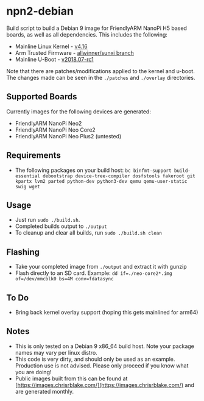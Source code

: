 # npn2-debian

Build script to build a Debian 9 image for FriendlyARM NanoPi H5 based boards, as well as all dependencies. This includes the following:

- Mainline Linux Kernel - [v4.16](https://git.kernel.org/pub/scm/linux/kernel/git/stable/linux-stable.git/tag/?h=v4.16)
- Arm Trusted Firmware - [allwinner/sunxi branch](https://github.com/apritzel/arm-trusted-firmware/tree/allwinner)
- Mainline U-Boot - [v2018.07-rc1](https://github.com/u-boot/u-boot/tree/v2018.07-rc1)

Note that there are patches/modifications applied to the kernel and u-boot. The changes made can be seen in the `./patches` and `./overlay` directories.

## Supported Boards
Currently images for the following devices are generated:
* FriendlyARM NanoPi Neo2
* FriendlyARM NanoPi Neo Core2
* FriendlyARM NanoPi Neo Plus2 (untested)

## Requirements

- The following packages on your build host: `bc binfmt-support build-essential debootstrap device-tree-compiler dosfstools fakeroot git kpartx lvm2 parted python-dev python3-dev qemu qemu-user-static swig wget`

## Usage
- Just run `sudo ./build.sh`.
- Completed builds output to `./output`
- To cleanup and clear all builds, run `sudo ./build.sh clean`

## Flashing
- Take your completed image from `./output` and extract it with gunzip
- Flash directly to an SD card. Example: `dd if=./neo-core2*.img of=/dev/mmcblk0 bs=4M conv=fdatasync`

## To Do
* Bring back kernel overlay support (hoping this gets mainlined for arm64)

## Notes

- This is only tested on a Debian 9 x86_64 build host. Note your package names may vary per linux distro.
- This code is very dirty, and should only be used as an example. Production use is not advised. Please only proceed if you know what you are doing!
- Public images built from this can be found at [https://images.chrisrblake.com/](https://images.chrisrblake.com/) and are generated monthly.

